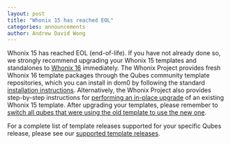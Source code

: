 ```yaml
---
layout: post
title: "Whonix 15 has reached EOL"
categories: announcements
author: Andrew David Wong
---
```


Whonix 15 has reached EOL (end-of-life). If you have not already done
so, we strongly recommend upgrading your Whonix 15 templates and
standalones to [Whonix 16] immediately. The Whonix Project provides
fresh Whonix 16 template packages through the Qubes community template
repositories, which you can install in dom0 by following the standard
[installation instructions]. Alternatively, the Whonix Project also
provides step-by-step instructions for [performing an in-place upgrade]
of an existing Whonix 15 template. After upgrading your templates,
please remember to [switch all qubes that were using the old template
to use the new one][switching].

For a complete list of template releases supported for your specific
Qubes release, please see our [supported template releases].


[Whonix 16]: /news/2021/09/30/whonix-16-template-available/
[installation instructions]: https://www.whonix.org/wiki/Qubes/Install
[performing an in-place upgrade]: https://www.whonix.org/wiki/Release_Upgrade_Whonix_15_to_Whonix_16
[switching]: https://doc.qubes-os.org/en/latest/user/templates/templates.html#switching
[supported template releases]: https://doc.qubes-os.org/en/latest/user/downloading-installing-upgrading/supported-releases.html#templates

